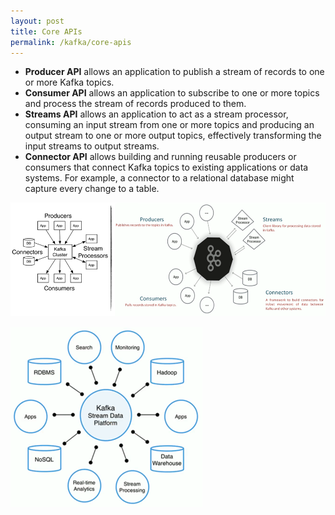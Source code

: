 ```yaml
---
layout: post
title: Core APIs
permalink: /kafka/core-apis
---
```


- **Producer API** allows an application to publish a stream of records to one or more Kafka topics.
- **Consumer API** allows an application to subscribe to one or more topics and process the stream of records produced to them.
- **Streams API** allows an application to act as a stream processor, consuming an input stream from one or more topics and producing an output stream to one or more output topics, effectively transforming the input streams to output streams.
- **Connector API** allows building and running reusable producers or consumers that connect Kafka topics to existing applications or data systems. For example, a connector to a relational database might capture every change to a table.

![](https://github.com/arpit04tripathi/files-cdn/raw/cdn/kafka/kafka-components.png)

![](https://github.com/arpit04tripathi/files-cdn/raw/cdn/kafka/kafka-platform-capabilities.png)
